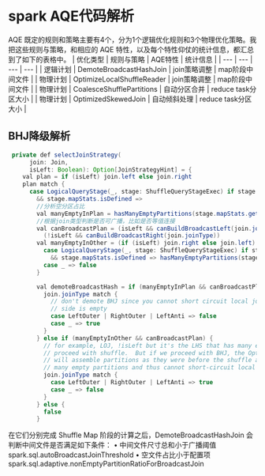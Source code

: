 # spark AQE代码解析
AQE 既定的规则和策略主要有4个，分为1个逻辑优化规则和3个物理优化策略。我把这些规则与策略，和相应的 AQE 特性，以及每个特性仰仗的统计信息，都汇总到了如下的表格中。
| 优化类型 | 规则与策略 | AQE特性 | 统计信息 |
| --- | --- | --- | --- |
| 逻辑计划 | DemoteBroadcastHashJoin | join策略调整 | map阶段中间文件 |
| 物理计划 | OptimizeLocalShuffleReader | join策略调整 | map阶段中间文件 |
| 物理计划 | CoalesceShufflePartitions | 自动分区合并 | reduce task分区大小 |
| 物理计划 | OptimizedSkewedJoin | 自动倾斜处理 | reduce task分区大小 |

## BHJ降级解析
```java
 private def selectJoinStrategy(
      join: Join,
      isLeft: Boolean): Option[JoinStrategyHint] = {
    val plan = if (isLeft) join.left else join.right
    plan match {
      case LogicalQueryStage(_, stage: ShuffleQueryStageExec) if stage.isMaterialized
        && stage.mapStats.isDefined =>
        //分析空分区占比
        val manyEmptyInPlan = hasManyEmptyPartitions(stage.mapStats.get)
        //根据join类型判断是否可广播，比如是否等值连接
        val canBroadcastPlan = (isLeft && canBuildBroadcastLeft(join.joinType)) ||
          (!isLeft && canBuildBroadcastRight(join.joinType))
        val manyEmptyInOther = (if (isLeft) join.right else join.left) match {
          case LogicalQueryStage(_, stage: ShuffleQueryStageExec) if stage.isMaterialized
            && stage.mapStats.isDefined => hasManyEmptyPartitions(stage.mapStats.get)
          case _ => false
        }

        val demoteBroadcastHash = if (manyEmptyInPlan && canBroadcastPlan) {
          join.joinType match {
            // don't demote BHJ since you cannot short circuit local join if inner (null-filled)
            // side is empty
            case LeftOuter | RightOuter | LeftAnti => false
            case _ => true
          }
        } else if (manyEmptyInOther && canBroadcastPlan) {
          // for example, LOJ, !isLeft but it's the LHS that has many empty partitions if we
          // proceed with shuffle.  But if we proceed with BHJ, the OptimizeShuffleWithLocalRead
          // will assemble partitions as they were before the shuffle and that may no longer have
          // many empty partitions and thus cannot short-circuit local join
          join.joinType match {
            case LeftOuter | RightOuter | LeftAnti => true
            case _ => false
          }
        } else {
          false
        }
```
在它们分别完成 Shuffle Map 阶段的计算之后，DemoteBroadcastHashJoin 会判断中间文件是否满足如下条件：
• 中间文件尺寸总和小于广播阈值 spark.sql.autoBroadcastJoinThreshold
• 空文件占比小于配置项 spark.sql.adaptive.nonEmptyPartitionRatioForBroadcastJoin